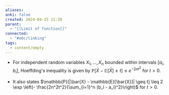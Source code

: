 ```yaml
---
aliases:
anki: false
created: 2024-04-25 11:39
parent:
  - "[[Limit of function]]"
connected:
  - "#обс/linking"
tags:
  - content/empty
---
```


- For independent random variables $X_1, \ldots, X_n$ bounded within intervals $[a_i, b_i]$, Hoeffding's inequality is given by $\mathbb{P}[\bar{X} - \mathbb{E}[\bar{X}] \geq t] \leq e^{-2nt^2}$ for $t > 0$.

- It also states $\mathbb{P}[|\bar{X} - \mathbb{E}[\bar{X}]| \geq t] \leq 2 \exp \left(- \frac{2n^2t^2}{\sum_{i=1}^n (b_i - a_i)^2}\right)$ for $t > 0$.